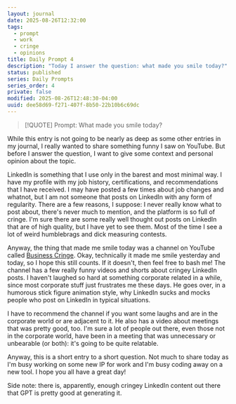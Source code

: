 ```yaml
---
layout: journal
date: 2025-08-26T12:32:00
tags:
  - prompt
  - work
  - cringe
  - opinions
title: Daily Prompt 4
description: "Today I answer the question: what made you smile today?"
status: published
series: Daily Prompts
series_order: 4
private: false
modified: 2025-08-26T12:48:30-04:00
uuid: dee58d69-f271-407f-8b50-22b10b6c69dc
---
```

> [!QUOTE] Prompt: What made you smile today?

While this entry is not going to be nearly as deep as some other entries in my journal, I really wanted to share something funny I saw on YouTube. But before I answer the question, I want to give some context and personal opinion about the topic.

LinkedIn is something that I use only in the barest and most minimal way. I have my profile with my job history, certifications, and recommendations that I have received. I may have posted a few times about job changes and whatnot, but I am not someone that posts on LinkedIn with any form of regularity. There are a few reasons, I suppose: I never really know what to post about, there's never much to mention, and the platform is so full of cringe. I'm sure there are some really well thought out posts on LinkedIn that are of high quality, but I have yet to see them. Most of the time I see a lot of weird humblebrags and dick measuring contests.

Anyway, the thing that made me smile today was a channel on YouTube called [Business Cringe](https://youtube.com/@businesscringe?si=N51WY6vTM2iYvgaG). Okay, technically it made me smile yesterday and today, so I hope this still counts. If it doesn't, then feel free to bash me! The channel has a few really funny videos and shorts about cringey LinkedIn posts. I haven't laughed so hard at something corporate related in a while, since most corporate stuff just frustrates me these days. He goes over, in a humorous stick figure animation style, why LinkedIn sucks and mocks people who post on LinkedIn in typical situations.

I have to recommend the channel if you want some laughs and are in the corporate world or are adjacent to it. He also has a video about meetings that was pretty good, too. I'm sure a lot of people out there, even those not in the corporate world, have been in a meeting that was unnecessary or unbearable (or both): it's going to be quite relatable.

Anyway, this is a short entry to a short question. Not much to share today as I'm busy working on some new IP for work and I'm busy coding away on a new tool. I hope you all have a great day!

Side note: there is, apparently, enough cringey LinkedIn content out there that GPT is pretty good at generating it.